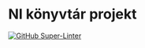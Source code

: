 # NI könyvtár projekt


[![GitHub Super-Linter](https://github.com/n1ght4ngel19/ni-konyvtar-projekt/workflows/Lint%20Code%20Base/badge.svg)](https://github.com/marketplace/actions/super-linter)

